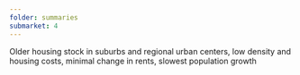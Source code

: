 ```yaml
---
folder: summaries
submarket: 4
---
```

Older housing stock in suburbs and regional urban centers, low density and housing costs, minimal change in rents, slowest population growth